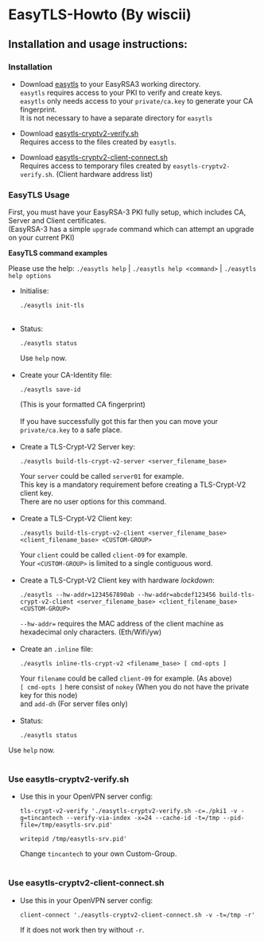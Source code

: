 # EasyTLS-Howto (By wiscii)

## Installation and usage instructions:

### Installation

* Download [easytls](https://github.com/TinCanTech/easy-tls/blob/master/easytls) to your EasyRSA3 working directory.<br>
 `easytls` requires access to your PKI to verify and create keys.<br>
 `easytls` only needs access to your `private/ca.key` to generate your CA fingerprint.<br>
 It is not necessary to have a separate directory for `easytls`<br>

* Download [easytls-cryptv2-verify.sh](https://github.com/TinCanTech/easy-tls/blob/master/easytls-cryptv2-verify.sh)<br>
  Requires access to the files created by `easytls`.<br>

* Download [easytls-cryptv2-client-connect.sh](https://github.com/TinCanTech/easy-tls/blob/master/easytls-cryptv2-client-connect.sh)<br>
  Requires access to temporary files created by `easytls-cryptv2-verify.sh`. (Client hardware address list)<br>

### EasyTLS Usage

First, you must have your EasyRSA-3 PKI fully setup, which includes CA, Server and Client certificates.<br>
(EasyRSA-3 has a simple `upgrade` command which can attempt an upgrade on your current PKI)

**EasyTLS command examples**

Please use the help: `./easytls help` | `./easytls help <command>` | `./easytls help options`

* Initialise:
  ```
  ./easytls init-tls
  ```
  <br>
* Status:
  ```
  ./easytls status
  ```
  Use `help` now.<br>
  <br>
* Create your CA-Identity file:
  ```
  ./easytls save-id
  ```
  (This is your formatted CA fingerprint)<br>
  <br>
  If you have successfully got this far then you can move your `private/ca.key` to a safe place. <br>
  <br>
* Create a TLS-Crypt-V2 Server key:
  ```
  ./easytls build-tls-crypt-v2-server <server_filename_base>
  ```
  Your `server` could be called `server01` for example.<br>
  This key is a mandatory requirement before creating a TLS-Crypt-V2 client key.<br>
  There are no user options for this command.<br>
  <br>
* Create a TLS-Crypt-V2 Client key:
  ```
  ./easytls build-tls-crypt-v2-client <server_filename_base> <client_filename_base> <CUSTOM-GROUP>
  ```
  Your `client` could be called `client-09` for example.<br>
  Your `<CUSTOM-GROUP>` is limited to a single contiguous word.<br>
  <br>
* Create a TLS-Crypt-V2 Client key with hardware _lockdown_:
  ```
  ./easytls --hw-addr=1234567890ab --hw-addr=abcdef123456 build-tls-crypt-v2-client <server_filename_base> <client_filename_base> <CUSTOM-GROUP>
  ```
  `--hw-addr=` requires the MAC address of the client machine as hexadecimal only characters. (Eth/Wifi/yw) <br>
  <br>
* Create an `.inline` file:
  ```
  ./easytls inline-tls-crypt-v2 <filename_base> [ cmd-opts ]
  ```
  Your `filename` could be called `client-09` for example. (As above) <br>
  `[ cmd-opts ]` here consist of `nokey` (When you do not have the private key for this node)<br>
  and `add-dh` (For server files only) <br>
  <br>
* Status:
  ```
  ./easytls status
  ```
Use `help` now.<br>
  <br>

### Use easytls-cryptv2-verify.sh

* Use this in your OpenVPN server config: <br>
  ```
  tls-crypt-v2-verify './easytls-cryptv2-verify.sh -c=./pki1 -v -g=tincantech --verify-via-index -x=24 --cache-id -t=/tmp --pid-file=/tmp/easytls-srv.pid'

  writepid /tmp/easytls-srv.pid'
  ```
  Change `tincantech` to your own Custom-Group.<br>
  <br>

### Use easytls-cryptv2-client-connect.sh

* Use this in your OpenVPN server config: <br>
  ```
  client-connect './easytls-cryptv2-client-connect.sh -v -t=/tmp -r'
  ```
  If it does not work then try without `-r`. <br>


